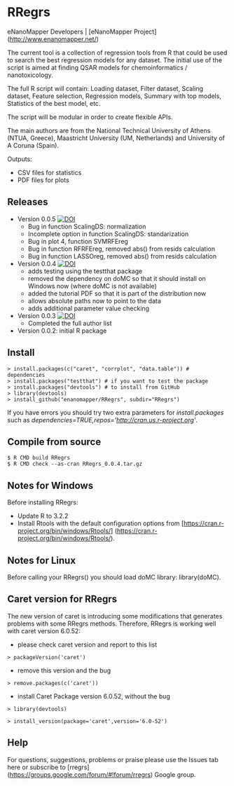 RRegrs
======

eNanoMapper Developers |  [eNanoMapper Project] (http://www.enanomapper.net/)


The current tool is a collection of regression tools from R that could be used to search the best regression models for any dataset. The initial use of the script is aimed at finding QSAR models for chemoinformatics / nanotoxicology.

The full R script will contain: Loading dataset, Filter dataset, Scaling dataset, Feature selection, Regression models, Summary with top models, Statistics of the best model, etc.

The script will be modular in order to create flexible APIs.

The main authors are from the National Technical University of Athens (NTUA, Greece), Maastricht University (UM, Netherlands) and University of A Coruna (Spain).

Outputs:
- CSV files for statistics
- PDF files for plots

Releases
--------
* Version 0.0.5 [![DOI](https://zenodo.org/badge/doi/10.5281/zenodo.32580.svg)](http://dx.doi.org/10.5281/zenodo.32580)
  * Bug in function ScalingDS: normalization
  * Incomplete option in function ScalingDS: standarization
  * Bug in plot 4, function SVMRFEreg
  * Bug in function RFRFEreg, removed abs() from resids calculation
  * Bug in function LASSOreg, removed abs() from resids calculation
* Version 0.0.4 [![DOI](https://zenodo.org/badge/doi/10.5281/zenodo.21946.svg)](http://dx.doi.org/10.5281/zenodo.21946)
  * adds testing using the testthat package
  * removed the dependency on doMC so that it should install on Windows now (where doMC is not available)
  * added the tutorial PDF so that it is part of the distribution now
  * allows absolute paths now to point to the data
  * adds additional parameter value checking
* Version 0.0.3 [![DOI](https://zenodo.org/badge/6059/egonw/RRegrs.svg)](http://dx.doi.org/10.5281/zenodo.16446)
  * Completed the full author list
* Version 0.0.2: initial R package

Install
-------

    > install.packages(c("caret", "corrplot", "data.table")) # dependencies
    > install.packages("testthat") # if you want to test the package
    > install.packages("devtools") # to install from GitHub
    > library(devtools)
    > install_github("enanomapper/RRegrs", subdir="RRegrs")

If you have errors you should try two extra parameters for *install.packages* such as *dependencies=TRUE,repos='http://cran.us.r-project.org'*.

Compile from source
-------------------

    $ R CMD build RRegrs
    $ R CMD check --as-cran RRegrs_0.0.4.tar.gz

Notes for Windows
-------------------

Before installing RRegrs:
* Update R to 3.2.2
* Install Rtools with the default configuration options from [https://cran.r-project.org/bin/windows/Rtools/] (https://cran.r-project.org/bin/windows/Rtools/). 


Notes for Linux
-------------------

Before calling your RRegrs() you should load doMC library: library(doMC).


Caret version for RRegrs
----------------------------

The new version of caret is introducing some modifications that generates problems with some RRegrs methods.
Therefore, RRegrs is working well with caret version 6.0.52:

* please check caret version and report to this list

```> packageVersion('caret')```

* remove this version and the bug

```> remove.packages(c('caret'))```

* install Caret Package version 6.0.52, without the bug

```> library(devtools)```

```> install_version(package='caret',version='6.0-52')```


Help
-------------------

For questions, suggestions, problems or praise please use the Issues tab here or subscribe to [rregrs] (https://groups.google.com/forum/#!forum/rregrs) Google group.
